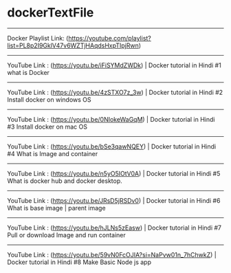 # dockerTextFile
________________________________________________________________________________________________
Docker Playlist Link:  (https://youtube.com/playlist?list=PL8p2I9GklV47v6WZTjHAqdsHxpTIpjRwn)
________________________________________________________________________________________________
YouTube Link : (https://youtu.be/iFiSYMdZWDk) | Docker tutorial in Hindi #1 what is Docker
_________________________________________________________________________________________________________
YouTube Link : (https://youtu.be/4zSTXO7z_3w) | Docker tutorial in Hindi #2 Install docker on windows OS
_________________________________________________________________________________________________________
YouTube Link : (https://youtu.be/0NIokeWaGqM) | Docker tutorial in Hindi #3 Install docker on mac OS
_____________________________________________________________________________________________________________________
YouTube Link : (https://youtu.be/bSe3qawNQEY) | Docker tutorial in Hindi #4 What is Image and container
_____________________________________________________________________________________________________________________
YouTube Link : (https://youtu.be/n5yO5IOtV0A) | Docker tutorial in Hindi #5 What is docker hub and docker desktop.
_____________________________________________________________________________________________________________________
YouTube Link : (https://youtu.be/JRsD5jRSDv0) | Docker tutorial in Hindi #6 What is base image | parent image
_____________________________________________________________________________________________________________________
YouTube Link : (https://youtu.be/hJLNs5zEasw) | Docker tutorial in Hindi #7 Pull or download Image and run container
_____________________________________________________________________________________________________________________
YouTube Link : (https://youtu.be/59vN0FcOJIA?si=NaPvw01n_7hChwkZ) | Docker tutorial in Hindi #8 Make Basic Node js app
